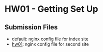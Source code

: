 # HW01 - Getting Set Up

## Submission Files
- [default](default): nginx config file for index site  
- [hw01](hw01): nginx config file for second site
